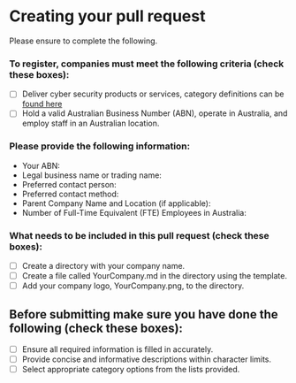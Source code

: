 # Creating your pull request

Please ensure to complete the following.

### To register, companies must meet the following criteria (check these boxes):
- [ ] Deliver cyber security products or services, category definitions can be [found here](categories.md)
- [ ] Hold a valid Australian Business Number (ABN), operate in Australia, and employ staff in an Australian location.

### Please provide the following information:
* Your ABN: 
* Legal business name or trading name:
* Preferred contact person:
* Preferred contact method: <!-- Email or phone number here -->
* Parent Company Name and Location (if applicable): 
* Number of Full-Time Equivalent (FTE) Employees in Australia: 

### What needs to be included in this pull request (check these boxes): 
- [ ] Create a directory with your company name.
- [ ] Create a file called YourCompany.md in the directory using the template.
- [ ] Add your company logo, YourCompany.png, to the directory.

## Before submitting make sure you have done the following (check these boxes):
- [ ] Ensure all required information is filled in accurately.
- [ ] Provide concise and informative descriptions within character limits.
- [ ] Select appropriate category options from the lists provided.
